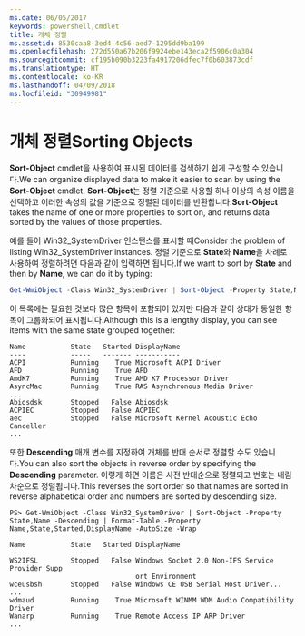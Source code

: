 ```yaml
---
ms.date: 06/05/2017
keywords: powershell,cmdlet
title: 개체 정렬
ms.assetid: 8530caa8-3ed4-4c56-aed7-1295dd9ba199
ms.openlocfilehash: 272d550a67b206f9924ebe143eca2f5906c0a304
ms.sourcegitcommit: cf195b090b3223fa4917206dfec7f0b603873cdf
ms.translationtype: HT
ms.contentlocale: ko-KR
ms.lasthandoff: 04/09/2018
ms.locfileid: "30949981"
---
```

# <a name="sorting-objects"></a><span data-ttu-id="eb228-103">개체 정렬</span><span class="sxs-lookup"><span data-stu-id="eb228-103">Sorting Objects</span></span>

<span data-ttu-id="eb228-104">**Sort-Object** cmdlet을 사용하여 표시된 데이터를 검색하기 쉽게 구성할 수 있습니다.</span><span class="sxs-lookup"><span data-stu-id="eb228-104">We can organize displayed data to make it easier to scan by using the **Sort-Object** cmdlet.</span></span> <span data-ttu-id="eb228-105">**Sort-Object**는 정렬 기준으로 사용할 하나 이상의 속성 이름을 선택하고 이러한 속성의 값을 기준으로 정렬된 데이터를 반환합니다.</span><span class="sxs-lookup"><span data-stu-id="eb228-105">**Sort-Object** takes the name of one or more properties to sort on, and returns data sorted by the values of those properties.</span></span>

<span data-ttu-id="eb228-106">예를 들어 Win32_SystemDriver 인스턴스를 표시할 때</span><span class="sxs-lookup"><span data-stu-id="eb228-106">Consider the problem of listing Win32_SystemDriver instances.</span></span> <span data-ttu-id="eb228-107">정렬 기준으로 **State**와 **Name**을 차례로 사용하여 정렬하려면 다음과 같이 입력하면 됩니다.</span><span class="sxs-lookup"><span data-stu-id="eb228-107">If we want to sort by **State** and then by **Name**, we can do it by typing:</span></span>

```powershell
Get-WmiObject -Class Win32_SystemDriver | Sort-Object -Property State,Name | Format-Table -Property Name,State,Started,DisplayName -AutoSize -Wrap
```

<span data-ttu-id="eb228-108">이 목록에는 필요한 것보다 많은 항목이 포함되어 있지만 다음과 같이 상태가 동일한 항목이 그룹화되어 표시됩니다.</span><span class="sxs-lookup"><span data-stu-id="eb228-108">Although this is a lengthy display, you can see items with the same state grouped together:</span></span>

```output
Name           State   Started DisplayName
----           -----   ------- -----------
ACPI           Running    True Microsoft ACPI Driver
AFD            Running    True AFD
AmdK7          Running    True AMD K7 Processor Driver
AsyncMac       Running    True RAS Asynchronous Media Driver
...
Abiosdsk       Stopped   False Abiosdsk
ACPIEC         Stopped   False ACPIEC
aec            Stopped   False Microsoft Kernel Acoustic Echo Canceller
...
```

<span data-ttu-id="eb228-109">또한 **Descending** 매개 변수를 지정하여 개체를 반대 순서로 정렬할 수도 있습니다.</span><span class="sxs-lookup"><span data-stu-id="eb228-109">You can also sort the objects in reverse order by specifying the **Descending** parameter.</span></span> <span data-ttu-id="eb228-110">이렇게 하면 이름은 사전 반대순으로 정렬되고 번호는 내림차순으로 정렬됩니다.</span><span class="sxs-lookup"><span data-stu-id="eb228-110">This reverses the sort order so that names are sorted in reverse alphabetical order and numbers are sorted by descending size.</span></span>

```
PS> Get-WmiObject -Class Win32_SystemDriver | Sort-Object -Property State,Name -Descending | Format-Table -Property Name,State,Started,DisplayName -AutoSize -Wrap

Name           State   Started DisplayName
----           -----   ------- -----------
WS2IFSL        Stopped   False Windows Socket 2.0 Non-IFS Service Provider Supp
                               ort Environment
wceusbsh       Stopped   False Windows CE USB Serial Host Driver...
...
wdmaud         Running    True Microsoft WINMM WDM Audio Compatibility Driver
Wanarp         Running    True Remote Access IP ARP Driver
...
```
